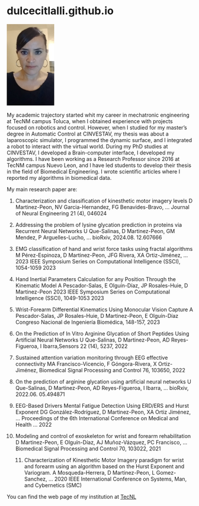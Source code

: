 <Html>
<link href="style.css">

# dulcecitlalli.github.io

<img src="Foto.jpeg" alt="HTML5 Icon" width="128" height="220">

<Body>  
<p> My academic trajectory started whit my career in mechatronic engineering at TecNM campus Toluca, when I obtained experience with projects focused on robotics and control. However, when I studied for my master’s degree in Automatic Control at CINVESTAV, my thesis was about a laparoscopic simulator, I programmed the dynamic surface, and I integrated a robot to interact with the virtual world. During my PhD studies at CINVESTAV, I developed a Brain-computer interface, I developed my algorithms. I have been working as a Research Professor since 2016 at TecNM campus Nuevo Leon, and I have led students to develop their thesis in the field of Biomedical Engineering. I wrote scientific articles where I reported my algorithms in biomedical data. </p>



My main research paper are:
1.	Characterization and classification of kinesthetic motor imagery levels
D Martinez-Peon, NV Garcia-Hernandez, FG Benavides-Bravo, ...
Journal of Neural Engineering 21 (4), 046024
2.	Addressing the problem of lysine glycation prediction in proteins via Recurrent Neural Networks
U Que-Salinas, D Martinez-Peon, GM Mendez, P Arguelles-Lucho, ...
bioRxiv, 2024.08. 12.607666
		
3.	EMG classification of hand and wrist force tasks using fractal algorithms
M Pérez-Espinoza, D Martinez-Peon, JFG Rivera, XA Ortiz-Jiménez, ...
2023 IEEE Symposium Series on Computational Intelligence (SSCI), 1054-1059
		2023
4.	Hand Inertial Parameters Calculation for any Position Through the Kinematic Model
A Pescador-Salas, E Olguín-Díaz, JP Rosales-Huie, D Martinez-Peon
2023 IEEE Symposium Series on Computational Intelligence (SSCI), 1049-1053
		2023
5.	Wrist-Forearm Differential Kinematics Using Monocular Vision Capture
A Pescador-Salas, JP Rosales-Huie, D Martinez-Peon, E Olguín-Díaz
Congreso Nacional de Ingeniería Biomédica, 148-157, 2023
6.	On the Prediction of In Vitro Arginine Glycation of Short Peptides Using Artificial Neural Networks
U Que-Salinas, D Martinez-Peon, AD Reyes-Figueroa, I Ibarra,Sensors 22 (14), 5237, 2022

7.	Sustained attention variation monitoring through EEG effective connectivity
MA Francisco-Vicencio, F Góngora-Rivera, X Ortiz-Jiménez, Biomedical Signal Processing and Control 76, 103650, 2022
8.	On the prediction of arginine glycation using artificial neural networks
U Que-Salinas, D Martinez-Peon, AD Reyes-Figueroa, I Ibarra, ...
bioRxiv, 2022.06. 05.494871
		
9.	EEG-Based Drivers Mental Fatigue Detection Using ERD/ERS and Hurst Exponent
DG González-Rodríguez, D Martinez-Peon, XA Ortiz Jiménez, ...
Proceedings of the 6th International Conference on Medical and Health …
		2022
10.	Modeling and control of exoskeleton for wrist and forearm rehabilitation
D Martinez-Peon, E Olguín-Díaz, AJ Muñoz-Vázquez, PC Francisco, ...
Biomedical Signal Processing and Control 70, 103022, 2021

     11. Characterization of Kinesthetic Motor Imagery paradigm for wrist and forearm using an algorithm based on the Hurst Exponent and Variogram. A Mosqueda-Herrera, D Martinez-Peon, L Gomez-Sanchez, ...
2020 IEEE International Conference on Systems, Man, and Cybernetics (SMC) 

<p> 
You can find the web page of my institution at <a href=“http://posgrado.nuevoleon.tecnm.mx/index.php/mnu-mi-nuc-acad#dra-dulce-citlalli-martinez-peon”> TecNL </a>
</p>
</Body> 
</Html>  
